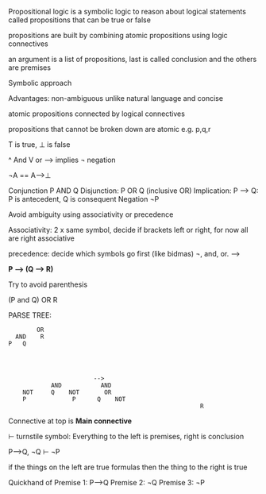Propositional logic is a symbolic logic to reason about logical statements called propositions that can be true or false

propositions are built by combining atomic propositions using logic connectives

an argument is a list of propositions, last is called conclusion and the others are premises 

Symbolic approach

Advantages: non-ambiguous unlike natural language and concise 

atomic propositions connected by logical connectives

propositions that cannot be broken down are atomic e.g. p,q,r

T is true, ⊥ is false

^ And
V or
--> implies
¬ negation

¬A == A-->⊥


Conjunction P AND Q
Disjunction: P OR Q (inclusive OR)
Implication: P --> Q: P is antecedent, Q is consequent
Negation ¬P 

Avoid ambiguity using associativity or precedence

Associativity: 2 x same symbol, decide if brackets left or right, for now all are right associative

precedence: decide which symbols go first (like bidmas) ¬, and, or. -->

**P --> (Q --> R)**


Try to avoid parenthesis 

(P and Q) OR R

PARSE TREE: 

			OR
	  AND    R
	P   Q




						    -->
				AND           AND
		NOT     Q    NOT       OR
		P             P      Q    NOT
														  R

Connective at top is **Main connective**

⊢ turnstile symbol: Everything to the left is premises, right is conclusion

P-->Q, ¬Q ⊢ ¬P

if the things on the left are true formulas then the thing to the right is true

Quickhand of 
Premise 1: P-->Q
Premise 2: ¬Q
Premise 3: ¬P